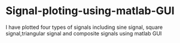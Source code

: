 # Signal-ploting-using-matlab-GUI
I have plotted four types of signals including sine signal, square signal,triangular signal and composite signals using matlab GUI
